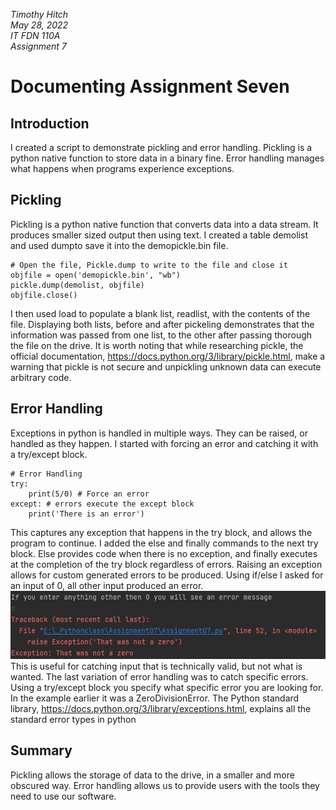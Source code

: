 *Timothy Hitch*  
*May 28, 2022*  
*IT FDN 110A*  
*Assignment 7*  
# Documenting Assignment Seven
## Introduction
I created a script to demonstrate pickling and error handling. Pickling is a python native function to store data in a binary fine. Error handling manages what happens when programs experience exceptions.
## Pickling
Pickling is a python native function that converts data into a data stream. It produces smaller sized output then using text. I created a table demolist and used dumpto save it into the demopickle.bin file.
 ```
 # Open the file, Pickle.dump to write to the file and close it
objfile = open('demopickle.bin', "wb")
pickle.dump(demolist, objfile)
objfile.close()
```
I then used load to populate a blank list, readlist, with the contents of the file. Displaying both lists, before and after pickeling demonstrates that the information was passed from one list, to the other after passing thorough the file on the drive.
It is worth noting that while researching pickle, the official documentation, https://docs.python.org/3/library/pickle.html,  make a warning that pickle is not secure and unpickling unknown data can execute arbitrary code.
## Error Handling
Exceptions in python is handled in multiple ways. They can be raised, or handled as they happen. I started with forcing an error and catching it with a try/except block.
```
# Error Handling
try:
    print(5/0) # Force an error
except: # errors execute the except block
    print('There is an error')
```
This captures any exception that happens in the try block, and allows the program to continue. I added the else and finally commands to the next try block. Else provides code when there is no exception, and finally executes at the completion of the try block regardless of errors.
Raising an exception allows for custom generated errors to be produced. Using if/else I asked for an input of 0, all other input produced an error.  
![Results of Exception](https://github.com/Timhitc/IntroToProg-Python-Mod07/blob/main/docs/output.jpg "Program Output")  
This is useful for catching input that is technically valid, but not what is wanted.
	The last variation of error handling was to catch specific errors. Using a try/except block you specify what specific error you are looking for. In the example earlier it was a ZeroDivisionError. The Python standard library, https://docs.python.org/3/library/exceptions.html, explains all the standard error types in python
## Summary
Pickling allows the storage of data to the drive, in a smaller and more obscured way. Error handling allows us to provide users with the tools they need to use our software.

